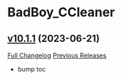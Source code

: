# BadBoy_CCleaner

## [v10.1.1](https://github.com/funkydude/BadBoy_CCleaner/tree/v10.1.1) (2023-06-21)
[Full Changelog](https://github.com/funkydude/BadBoy_CCleaner/compare/v10.1.0...v10.1.1) [Previous Releases](https://github.com/funkydude/BadBoy_CCleaner/releases)

- bump toc  
